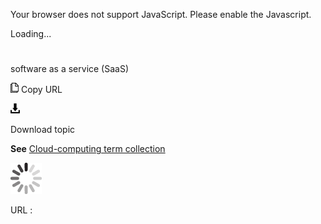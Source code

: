 Your browser does not support JavaScript. Please enable the Javascript.

Loading...

# 

software as a service (SaaS)

![Copy URL](software-as-a-service-saas_files/Copy.png)
Copy URL

![Download](software-as-a-service-saas_files/Download.png)

Download topic

**See** [Cloud-computing term collection](https://worldready.cloudapp.net/Styleguide/Read?id=2700&topicid=28841)

![In progress](software-as-a-service-saas_files/activity-large.gif)

URL :
